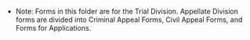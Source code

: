 - Note: Forms in this folder are for the Trial Division. Appellate Division forms are divided into Criminal Appeal Forms, Civil Appeal Forms, and Forms for Applications.

